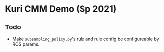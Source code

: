 # Kuri CMM Demo (Sp 2021)

## Todo
- Make `subsampling_policy.py`'s rule and rule config be configureable by ROS params.
